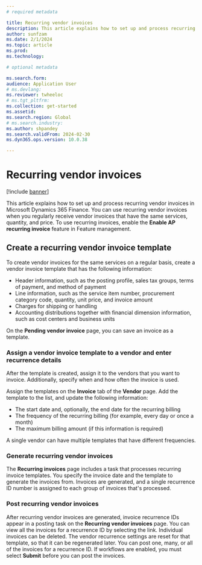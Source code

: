 ```yaml
---
# required metadata

title: Recurring vendor invoices
description: This article explains how to set up and process recurring vendor invoices in Microsoft Dynamics 365 Finance.
author: sunfzam
ms.date: 2/1/2024
ms.topic: article
ms.prod: 
ms.technology: 

# optional metadata

ms.search.form:  
audience: Application User
# ms.devlang: 
ms.reviewer: twheeloc
# ms.tgt_pltfrm: 
ms.collection: get-started
ms.assetid: 
ms.search.region: Global
# ms.search.industry: 
ms.author: shpandey
ms.search.validFrom: 2024-02-30
ms.dyn365.ops.version: 10.0.38

---
```


# Recurring vendor invoices

[!include [banner](../includes/banner.md)]

This article explains how to set up and process recurring vendor invoices in Microsoft Dynamics 365 Finance. You can use recurring vendor invoices when you regularly receive vendor invoices that have the same services, quantity, and price. To use recurring invoices, enable the **Enable AP recurring invoice** feature in Feature management.

## Create a recurring vendor invoice template

To create vendor invoices for the same services on a regular basis, create a vendor invoice template that has the following information:

- Header information, such as the posting profile, sales tax groups, terms of payment, and method of payment
- Line information, such as the service item number, procurement category code, quantity, unit price, and invoice amount
- Charges for shipping or handling
- Accounting distributions together with financial dimension information, such as cost centers and business units

On the **Pending vendor invoice** page, you can save an invoice as a template.

### Assign a vendor invoice template to a vendor and enter recurrence details

After the template is created, assign it to the vendors that you want to invoice. Additionally, specify when and how often the invoice is used.

Assign the templates on the **Invoice** tab of the **Vendor** page. Add the template to the list, and update the following information:

- The start date and, optionally, the end date for the recurring billing
- The frequency of the recurring billing (for example, every day or once a month)
- The maximum billing amount (if this information is required)

A single vendor can have multiple templates that have different frequencies.

### Generate recurring vendor invoices

The **Recurring invoices** page includes a task that processes recurring invoice templates. You specify the invoice date and the template to generate the invoices from. Invoices are generated, and a single recurrence ID number is assigned to each group of invoices that's processed. 

### Post recurring vendor invoices

After recurring vendor invoices are generated, invoice recurrence IDs appear in a posting task on the **Recurring vendor invoices** page. You can view all the invoices for a recurrence ID by selecting the link. Individual invoices can be deleted. The vendor recurrence settings are reset for that template, so that it can be regenerated later. You can post one, many, or all of the invoices for a recurrence ID. If workflows are enabled, you must select **Submit** before you can post the invoices.

